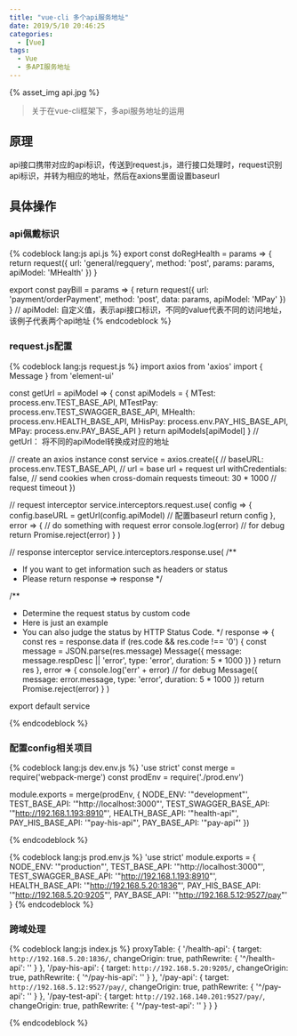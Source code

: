 ```yaml
---
title: "vue-cli 多个api服务地址"
date: 2019/5/10 20:46:25
categories:
  - [Vue]
tags:
  - Vue
  - 多API服务地址
---
```

{% asset_img api.jpg %}
> 关于在vue-cli框架下，多api服务地址的运用
<!-- more -->

## 原理
api接口携带对应的api标识，传送到request.js，进行接口处理时，request识别api标识，并转为相应的地址，然后在axions里面设置baseurl

## 具体操作

### api佩戴标识
{% codeblock lang:js api.js %}
export const doRegHealth = params => {
  return request({
    url: 'general/regquery',
    method: 'post',
    params: params,
    apiModel: 'MHealth'
  })
}

export const payBill = params => {
  return request({
    url: 'payment/orderPayment',
    method: 'post',
    data: params,
    apiModel: 'MPay'
  })
}
// apiModel: 自定义值，表示api接口标识，不同的value代表不同的访问地址，该例子代表两个api地址
{% endcodeblock %}


### request.js配置

{% codeblock lang:js request.js %}
import axios from 'axios'
import { Message } from 'element-ui'

const getUrl = apiModel => {
  const apiModels = {
    MTest: process.env.TEST_BASE_API,
    MTestPay: process.env.TEST_SWAGGER_BASE_API,
    MHealth: process.env.HEALTH_BASE_API,
    MHisPay: process.env.PAY_HIS_BASE_API,
    MPay: process.env.PAY_BASE_API
  }
  return apiModels[apiModel]
}
// getUrl： 将不同的apiModel转换成对应的地址

// create an axios instance
const service = axios.create({
  // baseURL: process.env.TEST_BASE_API, // url = base url + request url
  withCredentials: false, // send cookies when cross-domain requests
  timeout: 30 * 1000 // request timeout
})

// request interceptor
service.interceptors.request.use(
  config => {
    config.baseURL = getUrl(config.apiModel)
    // 配置baseurl
    return config
  },
  error => {
    // do something with request error
    console.log(error) // for debug
    return Promise.reject(error)
  }
)

// response interceptor
service.interceptors.response.use(
  /**
   * If you want to get information such as headers or status
   * Please return  response => response
  */

  /**
   * Determine the request status by custom code
   * Here is just an example
   * You can also judge the status by HTTP Status Code.
   */
  response => {
    const res = response.data
    if (res.code && res.code !== '0') {
      const message = JSON.parse(res.message)
      Message({
        message: message.respDesc || 'error',
        type: 'error',
        duration: 5 * 1000
      })
    }
    return res
  },
  error => {
    console.log('err' + error) // for debug
    Message({
      message: error.message,
      type: 'error',
      duration: 5 * 1000
    })
    return Promise.reject(error)
  }
)

export default service

{% endcodeblock %}

### 配置config相关项目

{% codeblock lang:js dev.env.js %}
'use strict'
const merge = require('webpack-merge')
const prodEnv = require('./prod.env')

module.exports = merge(prodEnv, {
  NODE_ENV: '"development"',
  TEST_BASE_API: '"http://localhost:3000"',
  TEST_SWAGGER_BASE_API: '"http://192.168.1.193:8910"',
  HEALTH_BASE_API: '"health-api"',
  PAY_HIS_BASE_API: '"pay-his-api"',
  PAY_BASE_API: '"pay-api"'
})

{% endcodeblock %}

{% codeblock lang:js prod.env.js %}
'use strict'
module.exports = {
  NODE_ENV: '"production"',
  TEST_BASE_API: '"http://localhost:3000"',
  TEST_SWAGGER_BASE_API: '"http://192.168.1.193:8910"',
  HEALTH_BASE_API: '"http://192.168.5.20:1836"',
  PAY_HIS_BASE_API: '"http://192.168.5.20:9205"',
  PAY_BASE_API: '"http://192.168.5.12:9527/pay"'
}
{% endcodeblock %}


### 跨域处理

{% codeblock lang:js index.js %}
proxyTable: {
  '/health-api': {
    target: `http://192.168.5.20:1836/`,
    changeOrigin: true,
    pathRewrite: {
      '^/health-api': ''
    }
  },
  '/pay-his-api': {
    target: `http://192.168.5.20:9205/`,
    changeOrigin: true,
    pathRewrite: {
      '^/pay-his-api': ''
    }
  },
  '/pay-api': {
    target: `http://192.168.5.12:9527/pay/`,
    changeOrigin: true,
    pathRewrite: {
      '^/pay-api': ''
    }
  },
  '/pay-test-api': {
    target: `http://192.168.140.201:9527/pay/`,
    changeOrigin: true,
    pathRewrite: {
      '^/pay-test-api': ''
    }
  }
}

{% endcodeblock %}
